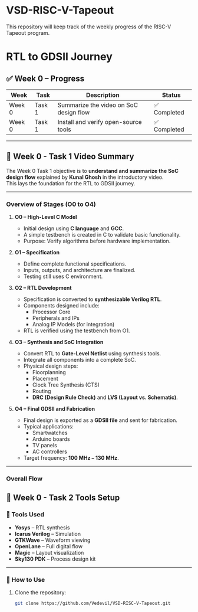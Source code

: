 # VSD-RISC-V-Tapeout
This repository will keep track of the weekly progress of the RISC-V Tapeout program.

# RTL to GDSII Journey

## ✅ Week 0 – Progress

|Week| Task   |              Description             |     Status     |
|---|--------|--------------------------------------|----------------|
|Week 0| Task 1 | Summarize the video on SoC design flow | ✅ Completed   |
|Week 0| Task 1 | Install and verify open-source tools | ✅ Completed   |

---

## 📝 Week 0 - Task 1 Video Summary

The Week 0 Task 1 objective is to **understand and summarize the SoC design flow** explained by **Kunal Ghosh** in the introductory video.  
This lays the foundation for the RTL to GDSII journey.

---

### **Overview of Stages (O0 to O4)**

1. **O0 – High-Level C Model**  
   - Initial design using **C language** and **GCC**.  
   - A simple testbench is created in C to validate basic functionality.  
   - Purpose: Verify algorithms before hardware implementation.

2. **O1 – Specification**  
   - Define complete functional specifications.  
   - Inputs, outputs, and architecture are finalized.  
   - Testing still uses C environment.

3. **O2 – RTL Development**  
   - Specification is converted to **synthesizable Verilog RTL**.  
   - Components designed include:
     - Processor Core  
     - Peripherals and IPs  
     - Analog IP Models (for integration)
   - RTL is verified using the testbench from O1.

4. **O3 – Synthesis and SoC Integration**  
   - Convert RTL to **Gate-Level Netlist** using synthesis tools.  
   - Integrate all components into a complete SoC.  
   - Physical design steps:
     - Floorplanning
     - Placement
     - Clock Tree Synthesis (CTS)
     - Routing
     - **DRC (Design Rule Check)** and **LVS (Layout vs. Schematic)**.

5. **O4 – Final GDSII and Fabrication**  
   - Final design is exported as a **GDSII file** and sent for fabrication.  
   - Typical applications:
     - Smartwatches
     - Arduino boards
     - TV panels
     - AC controllers  
   - Target frequency: **100 MHz – 130 MHz**.

---

### **Overall Flow**
## 📝 Week 0 - Task 2 Tools Setup
### 🧰 Tools Used

- **Yosys** – RTL synthesis  
- **Icarus Verilog** – Simulation  
- **GTKWave** – Waveform viewing  
- **OpenLane** – Full digital flow  
- **Magic** – Layout visualization    
- **Sky130 PDK** – Process design kit  

---

### 📌 How to Use

1. Clone the repository:
   ```bash
   git clone https://github.com/Vedevil/VSD-RISC-V-Tapeout.git
